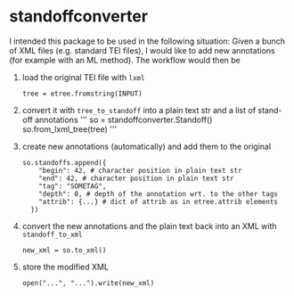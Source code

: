# standoffconverter


I intended this package to be used in the following situation:
Given a bunch of XML files (e.g. standard TEI files), I would like to add new annotations (for example with an ML method). The workflow would then be

1. load the original TEI file with `lxml`

    `tree = etree.fromstring(INPUT)`

2. convert it with `tree_to_standoff` into a plain text str and a list of stand-off annotations
    '''
    so = standoffconverter.Standoff()
    so.from_lxml_tree(tree)
    '''

3. create new annotations (automatically) and add them to the original

    ```
    so.standoffs.append({
        "begin": 42, # character position in plain text str
        "end": 42, # character position in plain text str
        "tag": "SOMETAG",
        "depth": 0, # depth of the annotation wrt. to the other tags
        "attrib": {...} # dict of attrib as in etree.attrib elements
      })

4. convert the new annotations and the plain text back into an XML with `standoff_to_xml`

    `new_xml = so.to_xml()`

5. store the modified XML

     `open("...", "...").write(new_xml)`



      
      
      
      

      

